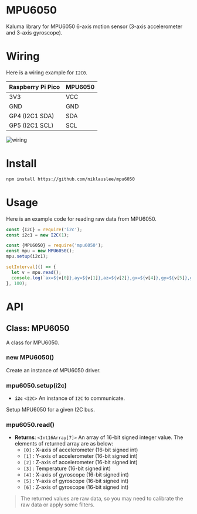 # MPU6050

Kaluma library for MPU6050 6-axis motion sensor (3-axis accelerometer and 3-axis gyroscope).

# Wiring

Here is a wiring example for `I2C0`.

| Raspberry Pi Pico | MPU6050 |
| ----------------- | ------- |
| 3V3               | VCC     |
| GND               | GND     |
| GP4 (I2C1 SDA)    | SDA     |
| GP5 (I2C1 SCL)    | SCL     |

![wiring](https://github.com/niklauslee/mpu6050/blob/main/images/wiring.jpg?raw=true)

# Install

```sh
npm install https://github.com/niklauslee/mpu6050
```

# Usage

Here is an example code for reading raw data from MPU6050.

```javascript
const {I2C} = require('i2c');
const i2c1 = new I2C(1);

const {MPU6050} = require('mpu6050');
const mpu = new MPU6050();
mpu.setup(i2c1);

setInterval(() => {
  let v = mpu.read();
  console.log(`ax=${v[0]},ay=${v[1]},az=${v[2]},gx=${v[4]},gy=${v[5]},gz=${v[6]},tmp=${v[3]}`);
}, 100);
```

# API

## Class: MPU6050

A class for MPU6050.

### new MPU6050()

Create an instance of MPU6050 driver.

### mpu6050.setup(i2c)

- **`i2c`** `<I2C>` An instance of `I2C` to communicate.

Setup MPU6050 for a given I2C bus.

### mpu6050.read()

- **Returns**: `<Int16Array[7]>` An array of 16-bit signed integer value. The elements of returned array are as below:
  - `[0]` : X-axis of accelerometer (16-bit signed int)
  - `[1]` : Y-axis of accelerometer (16-bit signed int)
  - `[2]` : Z-axis of accelerometer (16-bit signed int)
  - `[3]` : Temperature (16-bit signed int)
  - `[4]` : X-axis of gyroscope (16-bit signed int)
  - `[5]` : Y-axis of gyroscope (16-bit signed int)
  - `[6]` : Z-axis of gyroscope (16-bit signed int)

> The returned values are raw data, so you may need to calibrate the raw data or apply some filters.

